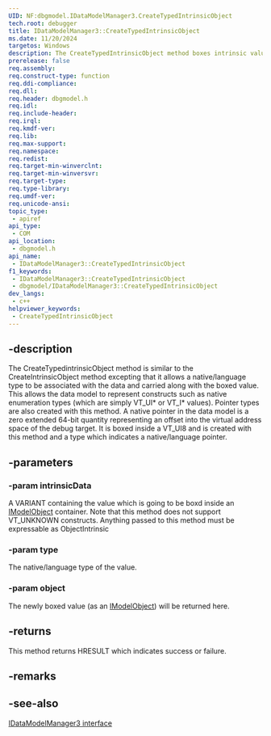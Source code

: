 ```yaml
---
UID: NF:dbgmodel.IDataModelManager3.CreateTypedIntrinsicObject
tech.root: debugger
title: IDataModelManager3::CreateTypedIntrinsicObject
ms.date: 11/20/2024
targetos: Windows
description: The CreateTypedIntrinsicObject method boxes intrinsic values together with a native/language type association into IModelObject.
prerelease: false
req.assembly: 
req.construct-type: function
req.ddi-compliance: 
req.dll: 
req.header: dbgmodel.h
req.idl: 
req.include-header: 
req.irql: 
req.kmdf-ver: 
req.lib: 
req.max-support: 
req.namespace: 
req.redist: 
req.target-min-winverclnt: 
req.target-min-winversvr: 
req.target-type: 
req.type-library: 
req.umdf-ver: 
req.unicode-ansi: 
topic_type:
 - apiref
api_type:
 - COM
api_location:
 - dbgmodel.h
api_name:
 - IDataModelManager3::CreateTypedIntrinsicObject
f1_keywords:
 - IDataModelManager3::CreateTypedIntrinsicObject
 - dbgmodel/IDataModelManager3::CreateTypedIntrinsicObject
dev_langs:
 - c++
helpviewer_keywords:
 - CreateTypedIntrinsicObject
---
```


## -description

The CreateTypedintrinsicObject method is similar to the CreateIntrinsicObject method excepting that it allows a native/language type to be associated with the data and carried along with the boxed value. This allows the data model to represent constructs such as native enumeration types (which are simply VT_UI* or VT_I* values). Pointer types are also created with this method. A native pointer in the data model is a zero extended 64-bit quantity representing an offset into the virtual address space of the debug target. It is boxed inside a VT_UI8 and is created with this method and a type which indicates a native/language pointer.

## -parameters

### -param intrinsicData

A VARIANT containing the value which is going to be boxd inside an [IModelObject](nn-dbgmodel-imodelobject.md) container. Note that this method does not support VT_UNKNOWN constructs. Anything passed to this method must be expressable as ObjectIntrinsic

### -param type

The native/language type of the value.

### -param object

The newly boxed value (as an [IModelObject](nn-dbgmodel-imodelobject.md)) will be returned here.

## -returns

This method returns HRESULT which indicates success or failure.

## -remarks

## -see-also

[IDataModelManager3 interface](nn-dbgmodel-idatamodelmanager3.md)